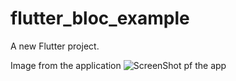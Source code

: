 # flutter_bloc_example

A new Flutter project.

Image from the application
![ScreenShot pf the app](https://i.ibb.co/wgSXCjk/flutter-bloc.png)
